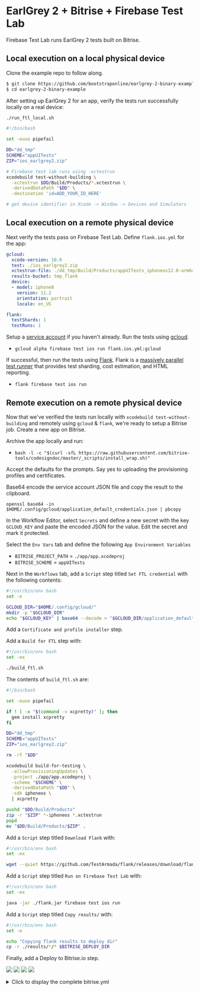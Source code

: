 # EarlGrey 2 + Bitrise + Firebase Test Lab

Firebase Test Lab runs EarlGrey 2 tests built on Bitrise.

## Local execution on a local physical device

Clone the example repo to follow along.

```bash
$ git clone https://github.com/bootstraponline/earlgrey-2-binary-example.git
$ cd earlgrey-2-binary-example
```

After setting up EarlGrey 2 for an app, verify the tests run successfully locally on a real device:

```bash
./run_ftl_local.sh
```

```bash
#!/bin/bash

set -euxo pipefail

DD="dd_tmp"
SCHEME="appUITests"
ZIP="ios_earlgrey2.zip"

# Firebase test lab runs using -xctestrun
xcodebuild test-without-building \
  -xctestrun $DD/Build/Products/*.xctestrun \
  -derivedDataPath "$DD" \
  -destination 'id=ADD_YOUR_ID_HERE'

# get device identifier in Xcode -> Window -> Devices and Simulators
```

## Local execution on a remote physical device

Next verify the tests pass on Firebase Test Lab. Define `flank.ios.yml` for the app:

```yaml
gcloud:
  xcode-version: 10.0
  test: ./ios_earlgrey2.zip
  xctestrun-file: ./dd_tmp/Build/Products/appUITests_iphoneos12.0-arm64e.xctestrun
  results-bucket: tmp_flank
  device:
  - model: iphone8
    version: 11.2
    orientation: portrait
    locale: en_US

flank:
  testShards: 1
  testRuns: 1
```
Setup a [service account](https://firebase.google.com/docs/test-lab/android/continuous) if you haven't already. Run the tests using [gcloud](https://cloud.google.com/sdk/gcloud/reference/alpha/firebase/test/ios/run).

- `gcloud alpha firebase test ios run flank.ios.yml:gcloud`

If successful, then run the tests using [Flank](https://github.com/TestArmada/flank). Flank is a [massively parallel test runner](https://medium.com/walmartlabs/flank-smart-test-runner-for-firebase-cf65e1b1eca7) that provides test sharding, cost estimation, and HTML reporting.

- `flank firebase test ios run`

## Remote execution on a remote physical device

Now that we've verified the tests run locally with `xcodebuild test-without-building` and remotely using `gcloud` & `flank`, we're ready to setup a Bitrise job. Create a new app on Bitrise.

Archive the app locally and run:

- `bash -l -c "$(curl -sfL https://raw.githubusercontent.com/bitrise-tools/codesigndoc/master/_scripts/install_wrap.sh)"`

Accept the defaults for the prompts. Say yes to uploading the provisioning profiles and certificates.

Base64 encode the service account JSON file and copy the result to the clipboard.

`openssl base64 -in $HOME/.config/gcloud/application_default_credentials.json | pbcopy`

In the Workflow Editor, select `Secrets` and define a new secret with the key `GCLOUD_KEY` and paste the encoded JSON for the value. Edit the secret and mark it protected.

Select the `Env Vars` tab and define the following `App Environment Variables`

- `BITRISE_PROJECT_PATH` = `./app/app.xcodeproj`
- `BITRISE_SCHEME` = `appUITests`

Next in the `Workflows` tab, add a `Script` step titled `Set FTL credential` with the following contents:

```bash
#!/usr/bin/env bash
set -e

GCLOUD_DIR="$HOME/.config/gcloud/"
mkdir -p "$GCLOUD_DIR"
echo "$GCLOUD_KEY" | base64 --decode > "$GCLOUD_DIR/application_default_credentials.json"
```

Add a `Certificate and profile installer` step.

Add a `Build for FTL` step with:

```bash
#!/usr/bin/env bash
set -ex

./build_ftl.sh
```

The contents of `build_ftl.sh` are:

```bash
#!/bin/bash

set -euxo pipefail

if ! [ -x "$(command -v xcpretty)" ]; then
  gem install xcpretty
fi

DD="dd_tmp"
SCHEME="appUITests"
ZIP="ios_earlgrey2.zip"

rm -rf "$DD"

xcodebuild build-for-testing \
  -allowProvisioningUpdates \
  -project ./app/app.xcodeproj \
  -scheme "$SCHEME" \
  -derivedDataPath "$DD" \
  -sdk iphoneos \
  | xcpretty

pushd "$DD/Build/Products"
zip -r "$ZIP" *-iphoneos *.xctestrun
popd
mv "$DD/Build/Products/$ZIP" .
```

Add a `Script` step titled `Download Flank` with:

```bash
#!/usr/bin/env bash
set -ex

wget --quiet https://github.com/TestArmada/flank/releases/download/flank_snapshot/flank.jar -O ./flank.jar
```

Add a `Script` step titled `Run on Firebase Test Lab` with:

```bash
#!/usr/bin/env bash
set -ex

java -jar ./flank.jar firebase test ios run
```

Add a `Script` step titled `Copy results/` with:

```bash
#!/usr/bin/env bash
set -e

echo "Copying flank results to deploy dir"
cp -r ./results/*/* $BITRISE_DEPLOY_DIR
```

Finally, add a Deploy to Bitrise.io step.

![](images/bitrise_0.png)
![](images/bitrise_1.png)
![](images/bitrise_2.png)
![](images/bitrise_3.png)

<details>
  <summary>Click to display the complete bitrise.yml</summary>

```yaml
---
format_version: '6'
default_step_lib_source: https://github.com/bitrise-io/bitrise-steplib.git
project_type: other
trigger_map:
- push_branch: "*"
  workflow: primary
- pull_request_source_branch: "*"
  workflow: primary
workflows:
  primary:
    steps:
    - activate-ssh-key:
        run_if: '{{getenv "SSH_RSA_PRIVATE_KEY" | ne ""}}'
    - git-clone: {}
    - script:
        title: Set FTL credential
        inputs:
        - content: |
            #!/usr/bin/env bash
            set -e

            GCLOUD_DIR="$HOME/.config/gcloud/"
            mkdir -p "$GCLOUD_DIR"
            echo "$GCLOUD_KEY" | base64 --decode > "$GCLOUD_DIR/application_default_credentials.json"
    - certificate-and-profile-installer: {}
    - script:
        inputs:
        - content: |-
            #!/usr/bin/env bash
            set -ex

            ./build_ftl.sh
        title: Build for FTL
    - script:
        inputs:
        - content: |-
            #!/usr/bin/env bash
            set -ex

            wget --quiet https://github.com/TestArmada/flank/releases/download/flank_snapshot/flank.jar -O ./flank.jar
        title: Download Flank
    - script:
        title: Run on Firebase Test Lab
        inputs:
        - content: |-
            #!/usr/bin/env bash
            set -ex

            java -jar ./flank.jar firebase test ios run
    - script:
        title: Copy results/
        inputs:
        - content: |-
            #!/usr/bin/env bash
            set -e

            echo "Copying flank results to deploy dir"
            cp -r ./results/*/* $BITRISE_DEPLOY_DIR
    - deploy-to-bitrise-io: {}
app:
  envs:
  - opts:
      is_expand: false
    BITRISE_PROJECT_PATH: "./app/app.xcodeproj"
  - opts:
      is_expand: false
    BITRISE_SCHEME: appUITests
```
</details>
